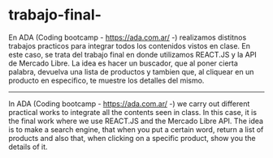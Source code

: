 # trabajo-final-

En ADA (Coding bootcamp - https://ada.com.ar/ -) realizamos distitnos trabajos practicos para integrar todos los contenidos vistos en clase.
En este caso, se trata del trabajo final en donde utilizamos REACT.JS y la API de Mercado Libre. 
La idea es hacer un buscador, que al poner cierta palabra, devuelva una lista de productos y tambien que, al cliquear en un producto en especifico, te muestre los detalles del mismo.


-------------------------------------------------------------------------------------------------------------

In ADA (Coding bootcamp - https://ada.com.ar/ -) we carry out different practical works to integrate all the contents seen in class.
In this case, it is the final work where we use REACT.JS and the Mercado Libre API.
The idea is to make a search engine, that when you put a certain word, return a list of products and also that, when clicking on a specific product, show you the details of it.
